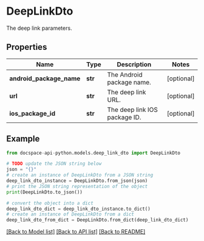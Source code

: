 # DeepLinkDto
The deep link parameters.

## Properties

Name | Type | Description | Notes
------------ | ------------- | ------------- | -------------
**android_package_name** | **str** | The Android package name. | [optional] 
**url** | **str** | The deep link URL. | [optional] 
**ios_package_id** | **str** | The deep link IOS package ID. | [optional] 

## Example

```python
from docspace-api-python.models.deep_link_dto import DeepLinkDto

# TODO update the JSON string below
json = "{}"
# create an instance of DeepLinkDto from a JSON string
deep_link_dto_instance = DeepLinkDto.from_json(json)
# print the JSON string representation of the object
print(DeepLinkDto.to_json())

# convert the object into a dict
deep_link_dto_dict = deep_link_dto_instance.to_dict()
# create an instance of DeepLinkDto from a dict
deep_link_dto_from_dict = DeepLinkDto.from_dict(deep_link_dto_dict)
```
[[Back to Model list]](../README.md#documentation-for-models) [[Back to API list]](../README.md#documentation-for-api-endpoints) [[Back to README]](../README.md)


